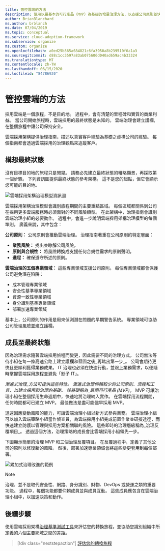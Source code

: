 ```yaml
---
title: 管控雲端的方法
description: 使用以最基本的可行產品（MVP）為基礎的增量治理方法，以支援公司原則並快速地移至雲端採用。
author: BrianBlanchard
ms.author: brblanch
ms.date: 07/04/2019
ms.topic: conceptual
ms.service: cloud-adoption-framework
ms.subservice: organize
ms.custom: organize
ms.openlocfilehash: a0ed25b365a684821c6fa3950a8b239510f0a1a3
ms.sourcegitcommit: d88c1cc3597a83ab075606d040ad659ac4b33324
ms.translationtype: MT
ms.contentlocale: zh-TW
ms.lasthandoff: 06/15/2020
ms.locfileid: "84786920"
---
```

# <a name="govern-methodology-for-the-cloud"></a>管控雲端的方法

採用雲端是一個旅程，不是目的地。 過程中，會有清楚的里程碑和實質的商業利益。 當公司開始旅程時，雲端採用的最終狀態是未知的。 雲端治理會建立護欄，在整個旅程中讓公司保持安全。

雲端採用架構提供治理指南，描述以真實客戶經驗為基礎之虛構公司的經驗。 每個指南都會透過雲端採用的治理觀點來追蹤客戶。

## <a name="envision-an-end-state"></a>構想最終狀態

沒有目標目的地的旅程只是閒晃。 請務必先建立最終狀態的粗略願景，再採取第一個步驟。 下列資訊圖提供最終狀態的參考架構。 這不是您的起點，但它會顯示您可能的目的地。

![雲端採用架構治理模型資訊圖](../_images/operational-transformation-govern-large.png)

雲端採用架構治理模型會識別旅程期間的主要重點區域。 每個區域都關係到公司在採用更多雲端服務時必須面對的不同風險類型。 在此架構中，治理指南會識別雲端治理小組的必要動作。 過程中，會進一步說明雲端採用架構治理模型的每個準則。 廣義來說，其中包含：

**公司原則：** 公司原則會推動雲端治理。 治理指南著重在公司原則的特定層面：

- **業務風險：** 找出並瞭解公司風險。
- **原則與合規性：** 將風險轉換成支援任何合規性需求的原則聲明。
- **進程：** 確保遵守所述的原則。

**雲端治理的五個專業領域：** 這些專業領域支援公司原則。 每個專業領域都會保護公司避免潛在陷阱：

- 成本管理專業領域
- 安全性基準專業領域
- 資源一致性專業領域
- 身分識別基準專業領域
- 部署加速專業領域

基本上，公司原則的作用是用來偵測潛在問題的早期警告系統。 專業領域可協助公司管理風險並建立護欄。

## <a name="grow-to-the-end-state"></a>成長至最終狀態

因為治理需求隨著雲端採用旅程而變更，因此需要不同的治理方式。 公司無法等待小組在每一條高速公路上建立護欄和藍圖之後_再踏出第一步_。 公司會期待更快且更順利獲得業務成果。 IT 治理也必須在快速行動，並跟上業務需求，以便隨時掌握雲端採用旅程並避免「影子 IT」。

_漸進式治理_方法可提供這些特性。 漸進式治理仰賴較少的公司原則、流程和工具，以建立採用和治理的基礎。 該基礎稱為_最簡可行產品 (MVP)_。 MVP 可讓治理小組在整個採用生命週期中，快速地將治理納入實作。 在雲端採用流程期間，任何時間都可已建立 MVP。 最佳做法是盡可能儘早採用 MVP。

迅速因應變動風險的能力，可讓雲端治理小組以新方式參與業務。 雲端治理小組可以加入雲端策略小組當作偵查員，為雲端採用小組完成前置作業並研擬途徑，而快速建立防護以管理與採用方案相關聯的風險。 這些即時的治理層級稱為_治理反覆項目_。 透過這個方法，治理策略的成長會比雲端採用小組領先一步。

下圖顯示簡單的治理 MVP 和三個治理反覆項目。 在反覆過程中，定義了其他公司的原則以修復新的風險。 然後，部署加速專業領域會將這些變更套用到每個部署。

![累加式治理改進的範例](../_images/govern/incremental-governance-example.png)

> [!NOTE]
> 治理，並不是取代安全性、網路、身分識別、財物、DevOps 或營運之類的重要功能。 過程中，每個功能都要仰賴成員並與成員互動。 這些成員應包含在雲端治理小組中，以加速決策和動作。

## <a name="next-steps"></a>後續步驟

使用雲端採用架構[治理基準測試工具](https://cafbaseline.com)來評估您的轉換旅程，並協助您識別組織中所定義的六個主要網域之間的差距。

> [!div class="nextstepaction"]
> [評估您的轉換旅程](./benchmark.md)
